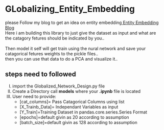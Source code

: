 # GLobalizing_Entity_Embedding
please Follow my blog to get an idea on entity embedding<a href="https://medium.com/@anzanfas/my-understanding-on-embedding-for-beginners-c149d67ea7fd"> Entity Embedding Blog</a></br>
Here i am building this library to just give the dataset as input and what are the catagory fetures should be indicated by you..</br></br>
Then model it self will get train using the nural network and save your catagorical fetures weights to the pickle files..</br>
then you can use that data to do a PCA and visualize it..

## steps need to followed

<ol type="I">
  <li>import the Globalized_Network_Design.py file</br></li>
  <li>Create a Directory call <b>models</b> where your <b>.ipynb</b> file is located</li>
  <li>
   User need to provide:
  <ul>
  <li> [cat_columns]= Pass Catagorical Columns using list </li>
  <li>[X_Trainb_Data]= Independant Variables as input</li>
  <li> [Y_Train]=Training Dataset in pandas.core.series.Series Format</li>
  <li>  [epochs]=default givin as 20 according to assumption</li>
  <li> [batch_size]=default givin as 128 according to assumption</li>
</ul> </li>  
</ol>
